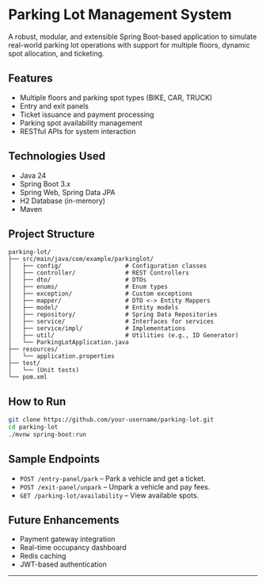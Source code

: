 
# Parking Lot Management System

A robust, modular, and extensible Spring Boot-based application to simulate real-world parking lot operations with support for multiple floors, dynamic spot allocation, and ticketing.

## Features

- Multiple floors and parking spot types (BIKE, CAR, TRUCK)
- Entry and exit panels
- Ticket issuance and payment processing
- Parking spot availability management
- RESTful APIs for system interaction

## Technologies Used

- Java 24
- Spring Boot 3.x
- Spring Web, Spring Data JPA
- H2 Database (in-memory)
- Maven

## Project Structure

```
parking-lot/
├── src/main/java/com/example/parkinglot/
│   ├── config/                  # Configuration classes
│   ├── controller/              # REST Controllers
│   ├── dto/                     # DTOs
│   ├── enums/                   # Enum types
│   ├── exception/               # Custom exceptions
│   ├── mapper/                  # DTO <-> Entity Mappers
│   ├── model/                   # Entity models
│   ├── repository/              # Spring Data Repositories
│   ├── service/                 # Interfaces for services
│   ├── service/impl/            # Implementations
│   ├── util/                    # Utilities (e.g., ID Generator)
│   └── ParkingLotApplication.java
├── resources/
│   └── application.properties
├── test/
│   └── (Unit tests)
└── pom.xml
```

## How to Run

```bash
git clone https://github.com/your-username/parking-lot.git
cd parking-lot
./mvnw spring-boot:run
```

## Sample Endpoints

- `POST /entry-panel/park` – Park a vehicle and get a ticket.
- `POST /exit-panel/unpark` – Unpark a vehicle and pay fees.
- `GET /parking-lot/availability` – View available spots.

## Future Enhancements

- Payment gateway integration
- Real-time occupancy dashboard
- Redis caching
- JWT-based authentication

---
